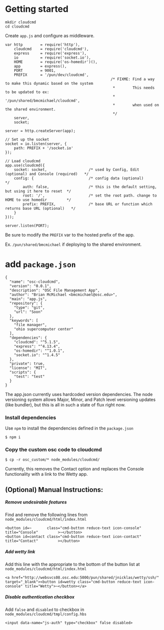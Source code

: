 # Getting started

```
mkdir cloudcmd
cd cloudcmd
```

Create `app.js` and configure as middleware.

```
var http        = require('http'),
    cloudcmd    = require('cloudcmd'),
    express     = require('express'),
    io          = require('socket.io'),
    HOME        = require('os-homedir')(),
    app         = express(),
    PORT        = 9001,
    PREFIX      = '/pun/dev/cloudcmd',
                                                /* FIXME: Find a way to make this dynamic based on the system
                                                 *        This needs to be updated to ex:
                                                 *        '/pun/shared/bmcmichael/cloudcmd',
                                                 *        when used on the shared environment.
                                                 */
    server,
    socket;

server = http.createServer(app);

// Set up the socket
socket = io.listen(server, {
    path: PREFIX + '/socket.io'
});

// Load cloudcmd
app.use(cloudcmd({
    socket: socket,                   /* used by Config, Edit (optional) and Console (required)   */
    config: {                         /* config data (optional)                                   */
        auth: false,                  /* this is the default setting, but using it here to reset  */
        root: '/',                    /* set the root path. change to HOME to use homedir         */
        prefix: PREFIX,               /* base URL or function which returns base URL (optional)   */
    }
}));

server.listen(PORT);
```

Be sure to modify the `PREFIX` var to the hosted prefix of the app.

Ex. `/pun/shared/bmcmichael` if deploying to the shared environment.

# add `package.json`
```
{
  "name": "osc-cloudcmd",
  "version": "0.0.1",
  "description": "OSC File Management App",
  "author": "Brian McMichael <bmcmichael@osc.edu>",
  "main": "app.js",
  "repository": {
    "type": "git",
    "url": "Soon"
  },
  "keywords": [
    "file manager",
    "ohio supercomputer center"
  ],
  "dependencies": {
    "cloudcmd": "^5.1.5",
    "express": "^4.13.4",
    "os-homedir": "^1.0.1",
    "socket.io": "^1.4.5"
  },
  "private": true,
  "license": "MIT",
  "scripts": {
    "test": "test"
  }
}
```

The app.json currently uses hardcoded version dependencies. The node versioning system allows Major, Minor, and Patch level versioning updates (like bundler), but this is all in such a state of flux right now.

### Install dependencies

Use `npm` to install the dependencies defined in the `package.json`

```
$ npm i
```

### Copy the custom osc code to cloudcmd

```
$ cp -r osc_custom/* node_modules/cloudcmd/
```

Currently, this removes the Contact option and replaces the Console functionality with a link to the Wetty app.

## (Optional) Manual Instructions:

##### Remove undesirable features

Find and remove the following lines from `node_modules/cloudcmd/html/index.html`

```
<button id=~       class="cmd-button reduce-text icon-console"   title="Console"         >~</button>
<button id=contact class="cmd-button reduce-text icon-contact"   title="Contact"         ></button>
```

##### Add wetty link

Add this line with the appropriate to the bottom of the button list at `node_modules/cloudcmd/html/index.html`

```
<a href="http://websvcs08.osc.edu:5000/pun/shared/jnicklas/wetty/ssh/" target="_blank"><button id=wetty class="cmd-button reduce-text icon-console" title="Wetty">~</button></a>
```

##### Disable authentication checkbox

Add `false` and `disabled` to checkbox in `node_modules/cloudcmd/tmpl/config.hbs`

```
<input data-name="js-auth" type="checkbox" false disabled>
```


